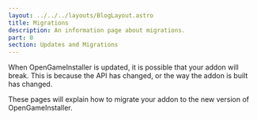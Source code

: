 ```yaml
---
layout: ../../../layouts/BlogLayout.astro
title: Migrations
description: An information page about migrations.
part: 0
section: Updates and Migrations
---
```


When OpenGameInstaller is updated, it is possible that your addon will break. This is because the API has changed, or the way the addon is built has changed.

These pages will explain how to migrate your addon to the new version of OpenGameInstaller.
